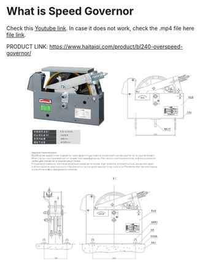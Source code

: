 # What is Speed Governor

Check this [Youtube link](https://www.youtube.com/watch?v=_o3LEwBSHcc). In case it does not work, check the .mp4 file here [file link](./howdoelevatorswork.mp4).

PRODUCT LINK: https://www.haitaiqi.com/product/bl240-overspeed-governor/ 

![SPEED GOVERNOR](image.png)